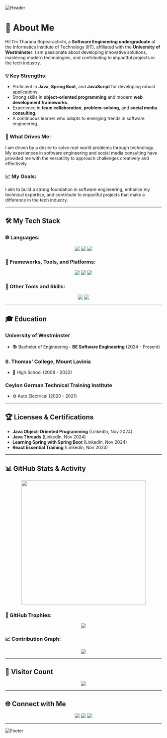 ![Header](https://capsule-render.vercel.app/api?type=waving&color=gradient&height=200&section=header&text=Hi!%20I'm%20Tharana%20Bopearachchi%20👋&fontSize=40&fontAlignY=35)

# 🌟 About Me
Hi! I’m Tharana Bopearachchi, a **Software Engineering undergraduate** at the Informatics Institute of Technology (IIT), affiliated with the **University of Westminster**. I am passionate about developing innovative solutions, mastering modern technologies, and contributing to impactful projects in the tech industry.

### 💡 Key Strengths:
- Proficient in **Java**, **Spring Boot**, and **JavaScript** for developing robust applications.
- Strong skills in **object-oriented programming** and modern **web development frameworks**.
- Experience in **team collaboration**, **problem-solving**, and **social media consulting**.
- A continuous learner who adapts to emerging trends in software engineering.

### 🌟 What Drives Me:
I am driven by a desire to solve real-world problems through technology. My experiences in software engineering and social media consulting have provided me with the versatility to approach challenges creatively and effectively.

### 📈 My Goals:
I aim to build a strong foundation in software engineering, enhance my technical expertise, and contribute to impactful projects that make a difference in the tech industry.

---

## 🛠️ My Tech Stack

### 🌐 Languages:
<p align="center">
  <img src="https://img.shields.io/badge/Java-ED8B00?style=for-the-badge&logo=java&logoColor=white">
  <img src="https://img.shields.io/badge/JavaScript-F7DF1E?style=for-the-badge&logo=javascript&logoColor=black">
  <img src="https://img.shields.io/badge/Python-3776AB?style=for-the-badge&logo=python&logoColor=white">
</p>

### 🚀 Frameworks, Tools, and Platforms:
<p align="center">
  <img src="https://img.shields.io/badge/Spring%20Boot-6DB33F?style=for-the-badge&logo=spring&logoColor=white">
  <img src="https://img.shields.io/badge/React-61DAFB?style=for-the-badge&logo=react&logoColor=black">
  <img src="https://img.shields.io/badge/MySQL-4479A1?style=for-the-badge&logo=mysql&logoColor=white">
</p>

### 🔧 Other Tools and Skills:
<p align="center">
  <img src="https://img.shields.io/badge/Git-F05032?style=for-the-badge&logo=git&logoColor=white">
  <img src="https://img.shields.io/badge/VS%20Code-007ACC?style=for-the-badge&logo=visualstudiocode&logoColor=white">
</p>

---

## 🎓 Education
### **University of Westminster**
- 📚 Bachelor of Engineering - **BE Software Engineering** (2024 - Present)

### **S. Thomas' College, Mount Lavinia**
- 🏫 High School (2009 - 2022)

### **Ceylon German Technical Training Institute**
- ⚙️ Auto Electrical (2020 - 2021)

---

## 🏆 Licenses & Certifications
- **Java Object-Oriented Programming** (LinkedIn, Nov 2024)
- **Java Threads** (LinkedIn, Nov 2024)
- **Learning Spring with Spring Boot** (LinkedIn, Nov 2024)
- **React Essential Training** (LinkedIn, Nov 2024)

---

## 📊 GitHub Stats & Activity
<p align="center">
  <img src="https://github-readme-stats.vercel.app/api?username=TharanaBope&show_icons=true&theme=radical" width="400">
</p>

### 🏅 GitHub Trophies:
<p align="center">
  <img src="https://github-profile-trophy.vercel.app/?username=TharanaBope&theme=radical&row=1&column=7">
</p>

### 📈 Contribution Graph:
<p align="center">
  <img src="https://github-readme-activity-graph.vercel.app/graph?username=TharanaBope&theme=github-dark&hide_border=true">
</p>

---

## 🌟 Visitor Count
<p align="center">
  <img src="https://komarev.com/ghpvc/?username=TharanaBope&style=for-the-badge&color=blueviolet&label=Visitors">
</p>

---

## 🌐 Connect with Me
<p align="center">
  <a href="https://www.linkedin.com/in/tharana-bopearachchi"><img src="https://img.shields.io/badge/LinkedIn-0077B5?style=for-the-badge&logo=linkedin&logoColor=white"></a>
  <a href="https://www.instagram.com/tharana.b?igsh=Y3BtMDNyNGJxcGV1"><img src="https://img.shields.io/badge/Instagram-E4405F?style=for-the-badge&logo=instagram&logoColor=white"></a>
  <a href="https://github.com/TharanaBope"><img src="https://img.shields.io/badge/GitHub-100000?style=for-the-badge&logo=github&logoColor=white"></a>
</p>

---

![Footer](https://capsule-render.vercel.app/api?type=waving&color=gradient&height=150&section=footer&text=Thanks%20for%20Visiting!%20🚀&fontSize=20&fontAlignY=45)
